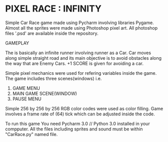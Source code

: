 

                              


PIXEL RACE : INFINITY
========================================================================================================================================

Simple Car Race game made using Pycharm involving libraries Pygame. Almost all the sprites were made using Photoshop pixel art.
All photoshop files '.psd' are available inside the repository.


GAMEPLAY

The is basically an infinite runner involving runner as a Car. Car moves along simple straight road and its main objective is to avoid
obstacles along the way that are Enemy Cars. +1 SCORE is given for avoiding a car.

Simple pixel mechanics were used for refering variables inside the game.
The game includes three scenes(windows) i.e.
1. GAME MENU
2. MAIN GAME SCENE(WINDOW)
3. PAUSE MENU

Simple 256 by 256 by 256 RGB color codes were used as color filling. 
Game involves a frame rate of (64) tick which can be adjusted inside the code.


To run this game You need Pycharm 3.0 // Python 3.0 installed in your compputer.
All the files including sprites and sound must be within "CarRace.py" named file. 

